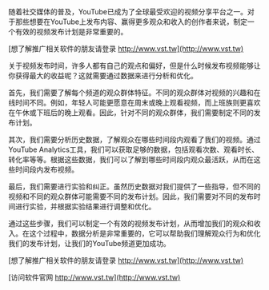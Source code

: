 随着社交媒体的普及，YouTube已成为了全球最受欢迎的视频分享平台之一。对于那些想要在YouTube上发布内容、赢得更多观众和收入的创作者来说，制定一个有效的视频发布计划是非常重要的。

[想了解推广相关软件的朋友请登录 http://www.vst.tw](http://www.vst.tw)

关于视频发布时间，许多人都有自己的观点和偏好，但是什么时候发布视频能够让你获得最大的收益呢？这就需要通过数据来进行分析和优化。

首先，我们需要了解每个频道的观众群体特征。不同的观众群体对视频的兴趣和在线时间不同。例如，年轻人可能更愿意在周末或晚上观看视频，而上班族则更喜欢在午休或下班后的晚上观看。因此，针对不同的观众群体，我们需要制定不同的发布计划。

其次，我们需要分析历史数据，了解观众在哪些时间段内观看了我们的视频。通过YouTube Analytics工具，我们可以获取足够的数据，包括观看次数、观看时长、转化率等等。根据这些数据，我们可以了解到哪些时间段内观众最活跃，从而在这些时间段内发布视频。

最后，我们需要进行实验和纠正。虽然历史数据对我们提供了一些指导，但不同的视频和不同的观众群体可能需要不同的发布计划。因此，我们需要对不同的发布时间进行实验，并根据实验结果进行调整和优化。

通过这些步骤，我们可以制定一个有效的视频发布计划，从而增加我们的观众和收入。在这个过程中，数据分析是非常重要的，它可以帮助我们理解观众行为和优化我们的发布计划，让我们的YouTube频道更加成功。

[想了解推广相关软件的朋友请登录 http://www.vst.tw](http://www.vst.tw)


[访问软件官网 http://www.vst.tw](http://www.vst.tw)
